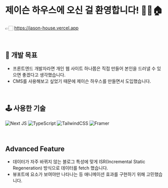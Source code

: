 # 제이슨 하우스에 오신 걸 환영합니다! 💁🏻🏠

👉🏻 https://jason-house.vercel.app

<br />

## **🎯 개발 목표**

- 프론트엔드 개발자라면 개인 웹 사이트 하나쯤은 직접 만들어 본인을 드러낼 수 있으면 좋겠다고 생각했습니다.
- CMS를 사용해보고 싶었기 때문에 제이슨 하우스를 만들면서 도입했습니다.

<br />

## **🕹 사용한 기술**

![Next JS](https://img.shields.io/badge/Next-black?style=for-the-badge&logo=next.js&logoColor=white)
![TypeScript](https://img.shields.io/badge/typescript-%23007ACC.svg?style=for-the-badge&logo=typescript&logoColor=white)
![TailwindCSS](https://img.shields.io/badge/tailwindcss-%2338B2AC.svg?style=for-the-badge&logo=tailwind-css&logoColor=white)
![Framer](https://img.shields.io/badge/Framer-black?style=for-the-badge&logo=framer&logoColor=blue)

<br />

## **Advanced Feature**

- 데이터가 자주 바뀌지 않는 블로그 특성에 맞게 ISR(Incremental Static Regeneration) 방식으로 데이터를 fetch 했습니다.
- 뷰포트에 요소가 보여야만 나타나는 등 애니메이션 효과를 구현하기 위해 고민했습니다.

<br />
